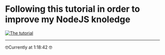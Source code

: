 # Following this tutorial in order to improve my NodeJS knoledge

[![The tutorial](https://www.freecodecamp.org/news/content/images/2021/04/nodeexpress.png)](https://www.youtube.com/watch?v=Oe421EPjeBE)

---

🤓Currently at 1:18:42 🤓
